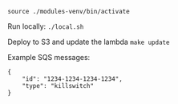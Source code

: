 `source ./modules-venv/bin/activate`


Run locally:
`./local.sh`

Deploy to S3 and update the lambda
`make update`

Example SQS messages:

```
{
    "id": "1234-1234-1234-1234",
    "type": "killswitch"
}
```